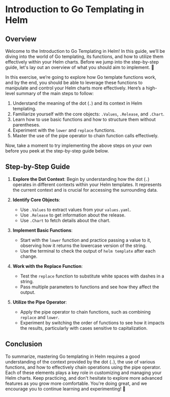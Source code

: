 # Introduction to Go Templating in Helm

## Overview

Welcome to the Introduction to Go Templating in Helm! In this guide, we’ll be diving into the world of Go templating, its functions, and how to utilize them effectively within your Helm charts. Before we jump into the step-by-step guide, let's lay out an overview of what you should aim to implement. 🚀

In this exercise, we’re going to explore how Go template functions work, and by the end, you should be able to leverage these functions to manipulate and control your Helm charts more effectively. Here’s a high-level summary of the main steps to follow:

1. Understand the meaning of the dot (`.`) and its context in Helm templating.
2. Familiarize yourself with the core objects: `.Values`, `.Release`, and `.Chart`.
3. Learn how to use basic functions and how to structure them without parentheses.
4. Experiment with the `lower` and `replace` functions.
5. Master the use of the pipe operator to chain function calls effectively.

Now, take a moment to try implementing the above steps on your own before you peek at the step-by-step guide below.

## Step-by-Step Guide

1. **Explore the Dot Context**: Begin by understanding how the dot (`.`) operates in different contexts within your Helm templates. It represents the current context and is crucial for accessing the surrounding data.

2. **Identify Core Objects**:

   - Use `.Values` to extract values from your `values.yaml`.
   - Use `.Release` to get information about the release.
   - Use `.Chart` to fetch details about the chart.

3. **Implement Basic Functions**:

   - Start with the `lower` function and practice passing a value to it, observing how it returns the lowercase version of the string.
   - Use the terminal to check the output of `helm template` after each change.

4. **Work with the Replace Function**:

   - Test the `replace` function to substitute white spaces with dashes in a string.
   - Pass multiple parameters to functions and see how they affect the output.

5. **Utilize the Pipe Operator**:
   - Apply the pipe operator to chain functions, such as combining `replace` and `lower`.
   - Experiment by switching the order of functions to see how it impacts the results, particularly with cases sensitive to capitalization.

## Conclusion

To summarize, mastering Go templating in Helm requires a good understanding of the context provided by the dot (`.`), the use of various functions, and how to effectively chain operations using the pipe operator. Each of these elements plays a key role in customizing and managing your Helm charts. Keep practicing, and don't hesitate to explore more advanced features as you grow more comfortable. You're doing great, and we encourage you to continue learning and experimenting! 🎉